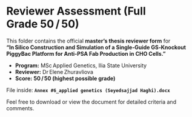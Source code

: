 # Reviewer Assessment (Full Grade 50 / 50)

This folder contains the official **master’s thesis reviewer form** for  
**“In Silico Construction and Simulation of a Single‑Guide GS‑Knockout PiggyBac Platform for Anti‑PSA Fab Production in CHO Cells.”**

* **Program:** MSc Applied Genetics, Ilia State University  
* **Reviewer:** Dr Elene Zhuravliova  
* **Score:** **50 / 50 (highest possible grade)**  

File inside: **`Annex #6_applied genetics (Seyedsajjad Haghi).docx`**

Feel free to download or view the document for detailed criteria and comments.
